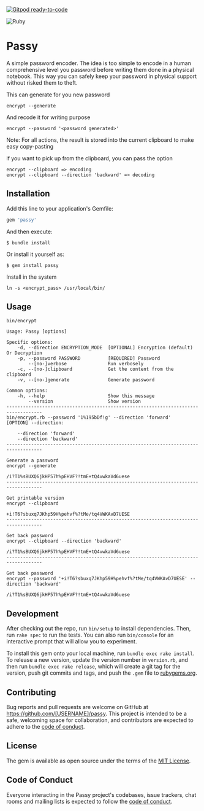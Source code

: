 [![Gitpod ready-to-code](https://img.shields.io/badge/Gitpod-ready--to--code-blue?logo=gitpod)](https://gitpod.io/#https://github.com/joel/homebrew-encrypt)

![Ruby](https://github.com/joel/homebrew-encrypt/workflows/Ruby/badge.svg)

# Passy

A simple password encoder. The idea is too simple to encode in a human comprehensive level you password before writing them done in a physical notebook. This way you can safely keep your password in physical support without risked them to theft.

This can generate for you new password

    encrypt --generate

And recode it for writing purpose

    encrypt --password '<password generated>'

Note: For all actions, the result is stored into the current clipboard to make easy copy-pasting

if you want to pick up from the clipboard, you can pass the option

```
encrypt --clipboard => encoding
encrypt --clipboard --direction 'backward' => decoding
```

## Installation

Add this line to your application's Gemfile:

```ruby
gem 'passy'
```

And then execute:

    $ bundle install

Or install it yourself as:

    $ gem install passy

Install in the system

    ln -s <encrypt_pass> /usr/local/bin/

## Usage

```shell
bin/encrypt

Usage: Passy [options]

Specific options:
    -d, --direction ENCRYPTION_MODE  [OPTIONAL] Encryption (default) Or Decryption
    -p, --password PASSWORD          [REQUIRED] Password
        --[no-]verbose               Run verbosely
    -c, --[no-]clipboard             Get the content from the clipboard
    -v, --[no-]generate              Generate password

Common options:
    -h, --help                       Show this message
        --version                    Show version
-----------------------------------------------------------------------------------
bin/encrypt.rb --password '1%195bDf!g' --direction 'forward'
[OPTION] --direction:

    --direction 'forward'
    --direction 'backward'
-----------------------------------------------------------------------------------

Generate a password
encrypt --generate

/i?T1%sBUXQ6jkHP57h%pEHVF?!tmE+tQ4vwkaVd6uese
-----------------------------------------------------------------------------------

Get printable version
encrypt --clipboard

+i!T6?sbuxq7JKhp59H%pehvf%?tMe/tq4VWKAvD7UESE
-----------------------------------------------------------------------------------

Get back password
encrypt --clipboard --direction 'backward'

/i?T1%sBUXQ6jkHP57h%pEHVF?!tmE+tQ4vwkaVd6uese
-----------------------------------------------------------------------------------

Get back password
encrypt --password '+i!T6?sbuxq7JKhp59H%pehvf%?tMe/tq4VWKAvD7UESE' --direction 'backward'

/i?T1%sBUXQ6jkHP57h%pEHVF?!tmE+tQ4vwkaVd6uese
```

## Development

After checking out the repo, run `bin/setup` to install dependencies. Then, run `rake spec` to run the tests. You can also run `bin/console` for an interactive prompt that will allow you to experiment.

To install this gem onto your local machine, run `bundle exec rake install`. To release a new version, update the version number in `version.rb`, and then run `bundle exec rake release`, which will create a git tag for the version, push git commits and tags, and push the `.gem` file to [rubygems.org](https://rubygems.org).

## Contributing

Bug reports and pull requests are welcome on GitHub at https://github.com/[USERNAME]/passy. This project is intended to be a safe, welcoming space for collaboration, and contributors are expected to adhere to the [code of conduct](https://github.com/[USERNAME]/passy/blob/master/CODE_OF_CONDUCT.md).

## License

The gem is available as open source under the terms of the [MIT License](https://opensource.org/licenses/MIT).

## Code of Conduct

Everyone interacting in the Passy project's codebases, issue trackers, chat rooms and mailing lists is expected to follow the [code of conduct](https://github.com/[USERNAME]/passy/blob/master/CODE_OF_CONDUCT.md).

